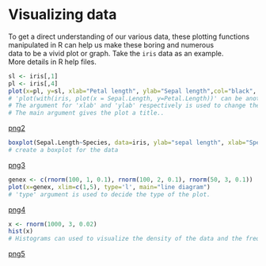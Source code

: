 
# Visualizing data 

To get a direct understanding of our various data, these plotting functions manipulated in R can help us make these boring and numerous<br>
data to be a vivid plot or graph. Take the `iris` data as an example.<br>
More details in R help files.


```R
sl <- iris[,1]
pl <- iris[,4]
plot(x=pl, y=sl, xlab="Petal length", ylab="Sepal length",col="black", main="Varition of sepal length with petal length")
# 'plot(with(iris, plot(x = Sepal.Length, y=Petal.Length))' can be another way to get the same results. 
# The argument for 'xlab' and 'ylab' respectively is used to change the axis labels.
# The main argument gives the plot a title..
```


[png2](https://github.com/Chengshu21/Bioinformatics-with-R-cookbook/blob/master/Chapter-1-bio-start-with-R-master/MD/9、Visualizing%20out_put_2_0.png)



```R
boxplot(Sepal.Length~Species, data=iris, ylab="sepal length", xlab="Species", main="Sepal length for different species")
# create a boxplot for the data
```


[png3](https://github.com/Chengshu21/Bioinformatics-with-R-cookbook/blob/master/Chapter-1-bio-start-with-R-master/MD/9、Visualizing%20output_3_0.png)



```R
genex <- c(rnorm(100, 1, 0.1), rnorm(100, 2, 0.1), rnorm(50, 3, 0.1))
plot(x=genex, xlim=c(1,5), type='l', main="line diagram")
# 'type' argument is used to decide the type of the plot.
```


[png4](https://github.com/Chengshu21/Bioinformatics-with-R-cookbook/blob/master/Chapter-1-bio-start-with-R-master/MD/9、Visualizing%20output_4_0.png)



```R
x <- rnorm(1000, 3, 0.02)
hist(x)
# Histograms can used to visualize the density of the data and the frequency of every category.
```


[png5](https://github.com/Chengshu21/Bioinformatics-with-R-cookbook/blob/master/Chapter-1-bio-start-with-R-master/MD/9、Visualizing%20output_5_0.png)

